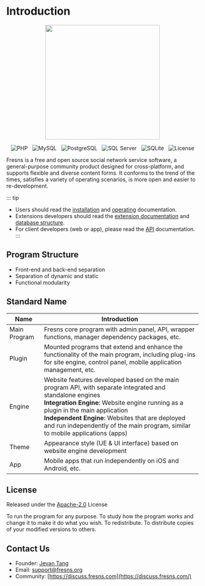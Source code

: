 # Introduction

<p align="center"><img src="https://files.fresns.org/wiki/images/logo.png" width="300"></p>

<p align="center">
<img src="https://img.shields.io/badge/PHP-%5E8.1-blueviolet" alt="PHP" style="display:inline;">
<img src="https://img.shields.io/badge/MySQL-%5E5.7-orange" alt="MySQL" style="display:inline;margin-left:8px;">
<img src="https://img.shields.io/badge/PostgreSQL-%5E11.0-blue" alt="PostgreSQL" style="display:inline;margin:0 8px;">
<img src="https://img.shields.io/badge/SQL%20Server-%5E13.0-red" alt="SQL Server" style="display:inline;margin-right:8px;">
<img src="https://img.shields.io/badge/SQLite-%5E3.9-9cf" alt="SQLite" style="display:inline;margin-right:8px;">
<img src="https://img.shields.io/badge/License-Apache--2.0-green" alt="License" style="display:inline;">
</p>

Fresns is a free and open source social network service software, a general-purpose community product designed for cross-platform, and supports flexible and diverse content forms. It conforms to the trend of the times, satisfies a variety of operating scenarios, is more open and easier to re-development.

::: tip
- Users should read the [installation](install.md) and [operating](operating.md) documentation.
- Extensions developers should read the [extension documentation](../extensions/) and [database structure](../database/).
- For client developers (web or app), please read the [API](../api/) documentation.
:::

## Program Structure

- Front-end and back-end separation
- Separation of dynamic and static
- Functional modularity

## Standard Name

| Name | Introduction |
| --- | --- |
| Main Program | Fresns core program with admin panel, API, wrapper functions, manager dependency packages, etc. |
| Plugin | Mounted programs that extend and enhance the functionality of the main program, including plug-ins for site engine, control panel, mobile application management, etc. |
| Engine | Website features developed based on the main program API, with separate integrated and standalone engines<br>**Integration Engine**: Website engine running as a plugin in the main application<br>**Independent Engine**: Websites that are deployed and run independently of the main program, similar to mobile applications (apps) |
| Theme | Appearance style (UE & UI interface) based on website engine development |
| App | Mobile apps that run independently on iOS and Android, etc. |

## License

Released under the [Apache-2.0](https://github.com/fresns/fresns/blob/main/LICENSE) License

To run the program for any purpose.
To study how the program works and change it to make it do what you wish.
To redistribute.
To distribute copies of your modified versions to others.

## Contact Us

- Founder: [Jevan Tang](https://github.com/jevantang)
- Email: [support@fresns.org](mailto:support@fresns.org)
- Community: [https://discuss.fresns.com](https://discuss.fresns.com/)
